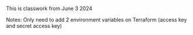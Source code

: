 This is classwork from June 3 2024

Notes: Only need to add 2 environment variables on Terraform (access key and secret access key)

